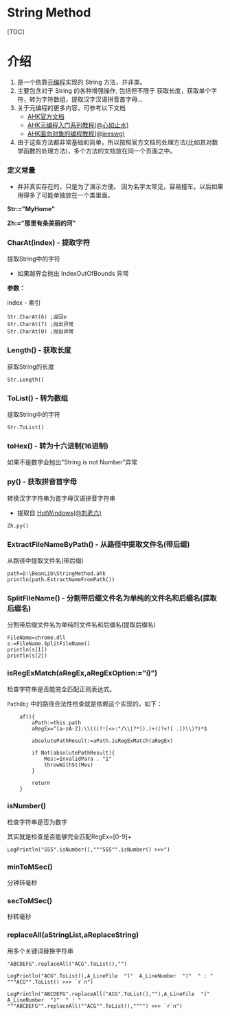 # String Method

[TOC]
# 介绍
1.  是一个依靠[元编程](http://xrvu_zen.gitee.io/wyagd001.github.io/docs/Objects.htm#Meta_Functions)实现的 String 方法，并非类。
2.  主要包含对于 String 的各种增强操作, 包括但不限于 获取长度，获取单个字符，转为字符数组，提取汉字汉语拼音首字母...
3.  关于元编程的更多内容，可参考以下文档
    - [AHK官方文档](https://autohotkey.com/docs/Objects.htm#Meta_Functions)
    - [AHK元编程入门系列教程(@心如止水)](https://zhuanlan.zhihu.com/AHKZen)
    - [AHK面向对象的编程教程(@jeeswg)](https://www.autohotkey.com/boards/viewtopic.php?f=7&t=54588)
4.  由于这些方法都非常基础和简单，所以按照官方文档的处理方法(比如其对数学函数的处理方法)，多个方法的文档放在同一个页面之中。

### 定义常量
- 并非真实存在的，只是为了演示方便。
因为名字太常见，容易撞车。以后如果用得多了可能单独放在一个类里面。

**Str:="MyHome"**

**Zh:="那里有条美丽的河"**

### CharAt(index) - 提取字符

提取String中的字符

- 如果越界会抛出 IndexOutOfBounds 异常

**参数：**

index - 索引

``` autohotkey
Str.CharAt(6) ;返回e
Str.CharAt(7) ;抛出异常
Str.CharAt(0) ;抛出异常
```

### Length() - 获取长度

获取String的长度

``` autohotkey
Str.Length()
```

### ToList() - 转为数组

提取String中的字符

``` autohotkey
Str.ToList()
```

### toHex() - 转为十六进制(16进制)

如果不是数字会抛出"String is not Number"异常

### py() - 获取拼音首字母

转换汉字字符串为首字母汉语拼音字符串

- 提取自 [HotWindows(@刘老六)](https://www.iplaysoft.com/p/hotwindows)

``` autohotkey
Zh.py()
```

### ExtractFileNameByPath() - 从路径中提取文件名(带后缀)

从路径中提取文件名(带后缀)

```autohotkey
path=D:\BeanLib\StringMethod.ahk
println(path.ExtractNameFromPath())
```

### SplitFileName() - 分割带后缀文件名为单纯的文件名和后缀名(提取后缀名)

分割带后缀文件名为单纯的文件名和后缀名(提取后缀名)

```autohotkey
FileName=chrome.dll
s:=FileName.SplitFileName()
println(s[1])
println(s[2])
```

### isRegExMatch(aRegEx,aRegExOption:="i)")

检查字符串是否能完全匹配正则表达式。

`PathObj` 中的路径合法性检查就是依赖这个实现的，如下：

```autohotkey
	af(){
		aPath:=this.path
		aRegEx=^[a-zA-Z]:\\(((?![<>:"/\\|?*]).)+((?<![ .])\\)?)*$
		
		absolutePathResult:=aPath.isRegExMatch(aRegEx)
		
		if Not(absolutePathResult){
			Mes:=InvalidPara . "1"
			throwWithSt(Mes)
		}
		
		return
	}
```

### isNumber()

检查字符串是否为数字

其实就是检查是否能够完全匹配RegEx=[0-9]+

```autohotkey
LogPrintln("555".isNumber(),"""555"".isNumber() >>>")
```
### minToMSec()
分钟转毫秒

### secToMSec()
秒转毫秒

### replaceAll(aStringList,aReplaceString)

用多个关键词替换字符串

```AutoHotKey
"ABCDEFG".replaceAll("ACG".ToList(),"")

LogPrintln("ACG".ToList(),A_LineFile  "("  A_LineNumber  ")"  " : " """ACG"".ToList() >>> `r`n")

LogPrintln("ABCDEFG".replaceAll("ACG".ToList(),""),A_LineFile  "("  A_LineNumber  ")"  " : " """ABCDEFG"".replaceAll(""ACG"".ToList(),"""") >>> `r`n")
```


